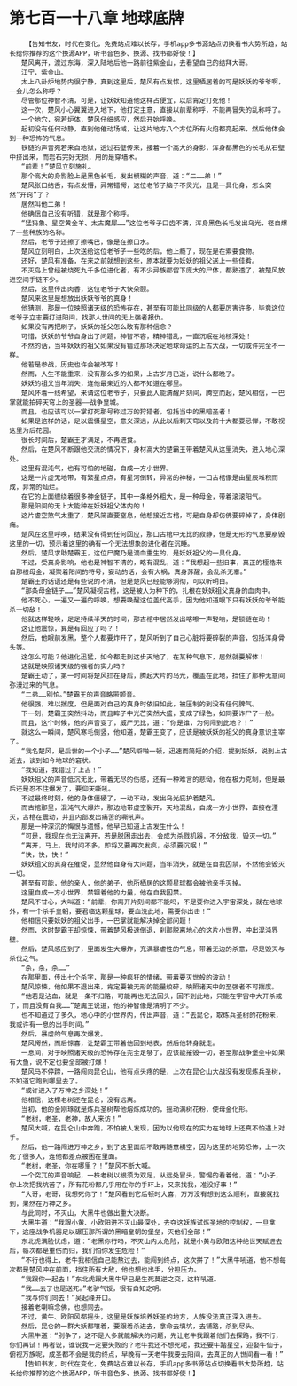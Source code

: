 # 第七百一十八章 地球底牌
        【告知书友，时代在变化，免费站点难以长存，手机app多书源站点切换看书大势所趋，站长给你推荐的这个换源APP，听书音色多、换源、找书都好使！】
       楚风离开，渡过东海，深入陆地后他一路前往紫金山，去看望自己的结拜大哥。
       江宁，紫金山。
       太上八卦炉地势内很宁静，真到这里后，楚风有点发怵，这里栖居着的可是妖妖的爷爷啊，一会儿怎么称呼？
       尽管那位神智不清，可是，让妖妖知道他这样占便宜，以后肯定打死他！
       这一次，楚风小心翼翼进入地下，他打定主意，直接以前辈称呼，不能再冒失的乱称呼了。
       一个地穴，宛若炉体，楚风仔细感应，然后开始呼唤。
       起初没有任何动静，直到他催动场域，让这片地方八个方位所有火焰都亮起来，然后他体会到一种恐怖的气息。
       铁链的声音宛若来自地狱，透过石壁传来，接着一个高大的身影，浑身都黑色的长毛从石壁中挤出来，而岩石完好无损，用的是穿墙术。
       “前辈！”楚风立刻施礼。
       那个高大的身影脸上是黑色长毛，发出模糊的声音，道：“二……弟！”
       楚风张口结舌，有点发懵，异常错愕，这位老爷子脑子不灵光，且是一具化身，怎么突然“开窍”了？
       居然叫他二弟！
       他确信自己没有听错，就是那个称呼。
       “猛犸象、星空黄金羊、太古魔犀……”这位老爷子口齿不清，浑身黑色长毛发出乌光，径自爆了一些种族的名称。
       然后，老爷子还擦了擦嘴巴，像是在擦口水。
       楚风立刻明白，上次送给这位老爷子一些吃的后，他上瘾了，现在是在索要食物。
       还好，楚风有准备，在来之前就想到这些，原本就要为妖妖的祖父送上一些佳肴。
       不灭岛上曾经被烧死九千多位进化者，有不少异族都留下庞大的尸体，都熟透了，被楚风放进空间手链不少。
       然后，这里传出肉香，这位老爷子大快朵颐。
       楚风来这里是想放出妖妖爷爷的真身！
       他猜测，那是一位映照诸天级的恐怖存在，甚至有可能比同级的人都要厉害许多，毕竟这位老爷子立志要打进阳间，找那人世间的无上强者报仇。
       如果没有两把刷子，妖妖的祖父怎么敢有那种信念？
       可惜，妖妖的爷爷自身出了问题，神智不容，精神错乱，一直沉眠在地核深处！
       不然的话，当年妖妖的祖父如果没有错过那场决定地球命运的上古大战，一切或许完全不一样。
       他若是参战，历史也许会被改写！
       然而，人生不能重来，没有那么多的如果，上古岁月已逝，说什么都晚了。
       妖妖的祖父当年消失，连他最亲近的人都不知道在哪里。
       楚风怀着一线希望，来请这位老爷子，只要此人能清醒片刻间，腾空而起，楚风相信，一巴掌就能拍碎天穹上的圣器——战争皇城。
       而且，也应该可以一掌打死那号称过万的狩猎者，包括当中的黑暗圣者！
       如果是这样的话，足以震慑星空，意义深远，从此以后刺天穹以及前十大都要忌惮，不敢视这里为后花园。
       很长时间后，楚霸王才满足，不再进食。
       然后，在楚风不断跟他交流的情况下，身材高大的楚霸王带着楚风从这里消失，进入地心深处。
       这里有混沌气，也有可怕的地磁，自成一方小世界。
       这是一片虚无地带，有繁星点点，有星河倒转，异常的神秘，一口古棺像是由星辰堆积而成，非常的灿烂。
       在它的上面缠绕着很多神金链子，其中一条格外粗大，是一种母金，带着滚滚阳气。
       那是阳间的无上大能种在妖妖祖父体内的！
       这片虚空煞气太重了，楚风简直要窒息，他想接近古棺，可是自身却仿佛要碎掉了，身体剧痛。
       楚风在这里呼唤，结果没有得到任何回应，那口古棺中无比的寂静，但是无形的气息要崩毁这里的一切，预示着这里的确有一个无法想象的进化者在沉睡。
       然后，楚风求助楚霸王，这位尸魔乃是滴血重生的，是妖妖祖父的一具化身。
       不过，受真身影响，他也是神智不清的，略有混乱，道：“我想起一些旧事，真正的桎梏来自那根母金，凝聚着阳间的符号，妄动的话，会有大祸，真身苏醒，会乱杀无辜。”
       楚霸王的话语还是有些说的不清，但是楚风已经能够洞彻，可以听明白。
       “那条母金链子……”楚风凝视古棺，这是被人为种下的，扎根在妖妖祖父真身的血肉中。
       他不死心，一遍又一遍的呼唤，想要唤醒这位盖代高手，因为他知道眼下只有妖妖的爷爷能杀一切敌！
       他就这样轻唤，足足持续半天的时间，那古棺中居然发出喀嚓一声轻响，是锁链在动！
       这让他震惊，算是有回应了吗？！
       然后，他眼前发黑，整个人都要炸开了，楚风听到了自己心脏将要碎裂的声音，包括浑身骨头等。
       这怎么可能？他进化迅猛，如今都走到这步天地了，在某种气息下，居然就要解体！
       这就是映照诸天级的强者的实力吗？
       楚霸王动了，第一时间将楚风拦在身后，腾起大片的乌光，覆盖在此地，挡住了那种无意间弥漫过来的气息。
       “二弟……别怕。”楚霸王的声音略带颤音。
       他很强，难以揣度，但是面对自己的真身时依旧如此，被压制的到没有任何脾气。
       下一刻，楚霸王突然抖动，而且眸子中光芒突然大盛，变成了绿色，如同要诈尸了一般。
       而且，这个时候，他的声音变了，威严无比，道：“你是谁，为何闯到此地？！”
       就这么一瞬间，楚风寒毛倒竖，他知道，楚霸王变了，应该是被妖妖的祖父的真身意识主宰了。
       “我名楚风，是后世的一个小子……”楚风噼啪一顿，迅速而简短的介绍，提到妖妖，说到上古逝去，谈到如今地球的窘状。
       “我知道，我错过了上古！”
       妖妖祖父的声音低沉无比，带着无尽的伤感，还有一种难言的悲恸，他在极力克制，但是最后还是忍不住爆发了，要仰天嘶吼。
       不过最终时刻，他的身体僵硬了，一动不动，发出乌光庇护着楚风。
       而古棺那里，混沌气大爆炸，那边地带虚空裂开，天地混乱，自成一方小世界，直接在湮灭，古棺在震动，并且内部发出痛苦的嘶吼声。
       那是一种深沉的悔恨与遗憾，他早已知道上古发生什么！
       “可是，我现在也无法离开，若是脱困走出去，会成为杀戮机器，不分敌我，毁灭一切。”
       “离开，马上，我时间不多，即将又要再次发疯，必须要沉眠！”
       “快，快，快！”
       妖妖祖父的真身在催促，显然他自身有大问题，当年消失，就是在自我囚禁，不然他会毁灭一切。
       甚至有可能，他的亲人，他的弟子，他所栖居的这颗星球都会被他亲手灭掉。
       这里自成一方小世界，禁锢着他的力量，他在自我囚禁。
       楚风不甘心，大叫道：“前辈，你离开片刻间都不能吗，不是要你进入宇宙深处，就在地球外，有一个杀手皇朝，要君临这颗星球，要血洗此地，需要你出击！”
       他相信只要妖妖的祖父出手，一巴掌就能解决掉全部问题！
       然而，这时楚霸王却惊悚，带着楚风极速倒退，刹那脱离地心的这片小世界，冲出混沌界壁。
       然后，楚风感应到了，里面发生大爆炸，充满暴虐性的气息，带着无边的杀意，尽是毁灭与杀伐之气。
       “杀，杀，杀……”
       在那里面，传出七个杀字，那是一种疯狂的情绪，带着要灭世般的波动！
       楚风惊悚，他如果不退出来，肯定要被无形的能量绞碎，映照诸天中的至强者不可揣度。
       “他若是沾血，就是一条不归路，可能再也无法回头，回不到此地，只能在宇宙中大开杀戒了，而且没有自我……”楚魔王说道，他的神智像是清明了不少。
       也不知道过了多久，地心中的小世界内，传出声音，道：“去昆仑，取炼兵圣树的花粉来，我或许有一息的出手时间。”
       然后，暴虐的气息再次爆发。
       楚风愕然，而后惊喜，让楚霸王带着他回到地表，然后他转身就走。
       一息间，对于映照诸天级的恐怖存在完全足够了，应该能摧毁一切，甚至那战争堡垒中如果有大鱼，说不定也要全部被打爆！
       楚风马不停蹄，一路闯向昆仑山，他有点头疼的是，上次在昆仑山大战没有发现炼兵圣树，不知道它跑到哪里去了。
       “或许进入了万神之乡深处！”
       他相信，这棵老树还在昆仑，没有远离。
       当初，他的金刚琢就是炼兵圣树帮他熔炼成功的，摇动满树花粉，使母金化形。
       “老树，老圣，老神，故人来访！”
       楚风大喊，在昆仑山中奔跑，不怕被人发现，因为以他现在的实力在地球上还真不怕遇上对手。
       然后，他一路闯进万神之乡，到了这里面后不敢再随意横空，因为这里的地势恐怖，上一次死了很多人，连他都差点被困在里面。
       “老树，老圣，你在哪里？！”楚风不断大喊。
       一个突兀的声音响起，一株老树以根须为双足，从远处冒头，警惕的看着他，道：“小子，你上次把我坑苦了，所有花粉都几乎用在你的手环上，又来找我，准没好事！”
       “大哥，老哥，我想死你了！”楚风看到它后顿时大喜，万万没有想到这么顺利，直接就找到，果然在万神之乡。
       与此同时，不灭山，大黑牛也做出重大决断。
       大黑牛道：“我跟小黄、小欧阳进不灭山最深处，去夺这妖族试炼圣地的控制权，一旦拿下，这座战争机器足以碾压那所谓的黑暗皇朝的堡垒，灭他们全部！”
       东北虎满脸忧虑，道：“老黑你行吗，不灭山内太危险，就是小黄与欧阳这种绝世天赋进去后，每次都是重伤而归，我们怕你发生危险！”
       “不行也得上，老牛我相信自己能熬过去，能闯到终点，这次拼了！”大黑牛吼道，他不想每次都是楚风冲在前面，挡住所有大敌，他也想也出手，分担压力。
       “我跟你一起去！”东北虎跟大黑牛早已是生死莫逆之交，这样吼道。
       “我……去了也是送死。”老驴气馁，很有自知之明。
       “我与你们同去！”吴起峰开口。
       接着老喇嘛念佛，也想同去。
       不过，黄牛、欧阳风都摇头，这里是妖族培养妖圣的地方，人族没法真正深入进去。
       然后，昆仑的一群大妖都嚷着，要跟着杀进去，拿命去填坑，去铺路，杀到尽头。
       大黑牛道：“别争了，这不是人多就能解决的问题，先让老牛我跟着他们去探路，我不行，你们再试！再者说，谁说我一定要失败的？老牛我还不想死呢，我还要牛踏星空，迎娶牛仙子，俯视万族呢，成圣都不会是我的终点，早晚有一天老牛我要去阳间，去真正的人世间看一看！”
       【告知书友，时代在变化，免费站点难以长存，手机app多书源站点切换看书大势所趋，站长给你推荐的这个换源APP，听书音色多、换源、找书都好使！】